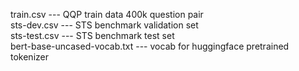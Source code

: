 train.csv --- QQP train data 400k question pair  
sts-dev.csv --- STS benchmark validation set  
sts-test.csv --- STS benchmark test set  
bert-base-uncased-vocab.txt --- vocab for huggingface pretrained tokenizer  
